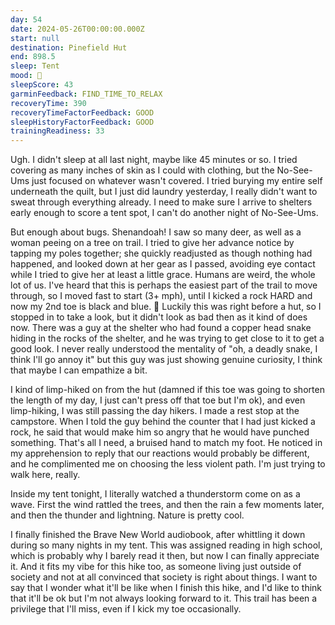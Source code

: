 ```yaml
---
day: 54
date: 2024-05-26T00:00:00.000Z
start: null
destination: Pinefield Hut
end: 898.5
sleep: Tent
mood: 🙂
sleepScore: 43
garminFeedback: FIND_TIME_TO_RELAX
recoveryTime: 390
recoveryTimeFactorFeedback: GOOD
sleepHistoryFactorFeedback: GOOD
trainingReadiness: 33
---
```

Ugh. I didn't sleep at all last night, maybe like 45 minutes or so. I tried covering as many inches of skin as I could with clothing, but the No-See-Ums just focused on whatever wasn't covered. I tried burying my entire self underneath the quilt, but I just did laundry yesterday, I really didn't want to sweat through everything already. I need to make sure I arrive to shelters early enough to score a tent spot, I can't do another night of No-See-Ums.

But enough about bugs. Shenandoah! I saw so many deer, as well as a woman peeing on a tree on trail. I tried to give her advance notice by tapping my poles together; she quickly readjusted as though nothing had happened, and looked down at her gear as I passed, avoiding eye contact while I tried to give her at least a little grace. Humans are weird, the whole lot of us. I've heard that this is perhaps the easiest part of the trail to move through, so I moved fast to start (3+ mph), until I kicked a rock HARD and now my 2nd toe is black and blue. 🤬 Luckily this was right before a hut, so I stopped in to take a look, but it didn't look as bad then as it kind of does now. There was a guy at the shelter who had found a copper head snake hiding in the rocks of the shelter, and he was trying to get close to it to get a good look. I never really understood the mentality of "oh, a deadly snake, I think I'll go annoy it" but this guy was just showing genuine curiosity, I think that maybe I can empathize a bit.

I kind of limp-hiked on from the hut (damned if this toe was going to shorten the length of my day, I just can't press off that toe but I'm ok), and even limp-hiking, I was still passing the day hikers. I made a rest stop at the campstore. When I told the guy behind the counter that I had just kicked a rock, he said that would make him so angry that he would have punched something. That's all I need, a bruised hand to match my foot. He noticed in my apprehension to reply that our reactions would probably be different, and he complimented me on choosing the less violent path. I'm just trying to walk here, really.

Inside my tent tonight, I literally watched a thunderstorm come on as a wave. First the wind rattled the trees, and then the rain a few moments later, and then the thunder and lightning. Nature is pretty cool.

I finally finished the Brave New World audiobook, after whittling it down during so many nights in my tent. This was assigned reading in high school, which is probably why I barely read it then, but now I can finally appreciate it. And it fits my vibe for this hike too, as someone living just outside of society and not at all convinced that society is right about things. I want to say that I wonder what it'll be like when I finish this hike, and I'd like to think that it'll be ok but I'm not always looking forward to it. This trail has been a privilege that I'll miss, even if I kick my toe occasionally.
